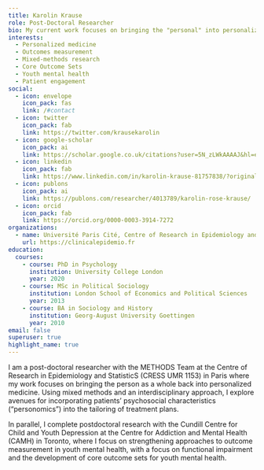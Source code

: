 ```yaml
---
title: Karolin Krause
role: Post-Doctoral Researcher
bio: My current work focuses on bringing the "personal" into personalized medicine: Using mixed methods and an interdisciplinary approach, I explore avenues for incorporating patients’ psychosocial and contextual characteristics (“personomics”) into the tailoring of treatment plans, moving beyond the current focus on biological markers. Previously, my research has focused on strengthening approaches to outcome measurement in youth mental health, with a focus on functional impairment, and the development of core outcome sets for youth depression and anxiety.
interests:
  - Personalized medicine
  - Outcomes measurement
  - Mixed-methods research
  - Core Outcome Sets
  - Youth mental health
  - Patient engagement
social:
  - icon: envelope
    icon_pack: fas
    link: /#contact
  - icon: twitter
    icon_pack: fab
    link: https://twitter.com/krausekarolin
  - icon: google-scholar
    icon_pack: ai
    link: https://scholar.google.co.uk/citations?user=5N_zLWkAAAAJ&hl=en
  - icon: linkedin
    icon_pack: fab
    link: https://www.linkedin.com/in/karolin-krause-81757838/?originalSubdomain=fr
  - icon: publons
    icon_pack: ai
    link: https://publons.com/researcher/4013789/karolin-rose-krause/
  - icon: orcid
    icon_pack: fab
    link: https://orcid.org/0000-0003-3914-7272
organizations:
  - name: Université Paris Cité, Centre of Research in Epidemiology and StatisticS (CRESS UMR 1153), Paris, France
    url: https://clinicalepidemio.fr 
education:
  courses:
    - course: PhD in Psychology
      institution: University College London
      year: 2020
    - course: MSc in Political Sociology
      institution: London School of Economics and Political Sciences
      year: 2013
    - course: BA in Sociology and History
      institution: Georg-August University Goettingen
      year: 2010
email: false
superuser: true
highlight_name: true
---
```

I am a post-doctoral researcher with the METHODS Team at the Centre of Research in Epidemiology and StatisticS (CRESS UMR 1153) in Paris where my work focuses on bringing the person as a whole back into personalized medicine. Using mixed methods and an interdisciplinary approach, I explore avenues for incorporating patients’ psychosocial characteristics (“personomics”) into the tailoring of treatment plans. 

In parallel, I complete postdoctoral research with the Cundill Centre for Child and Youth Depression at the Centre for Addiction and Mental Health (CAMH) in Toronto, where I focus on strengthening approaches to outcome measurement in youth mental health, with a focus on functional impairment and the development of core outcome sets for youth mental health.
